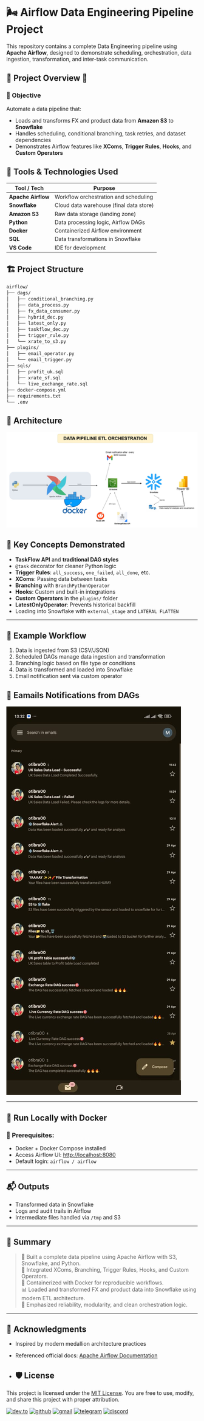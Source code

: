 # 🌬️ Airflow Data Engineering Pipeline Project

This repository contains a complete Data Engineering pipeline using **Apache Airflow**, designed to demonstrate scheduling, orchestration, data ingestion, transformation, and inter-task communication.



## 🚀 Project Overview 📘

### 📌 Objective
Automate a data pipeline that:
- Loads and transforms FX and product data from **Amazon S3** to **Snowflake**
- Handles scheduling, conditional branching, task retries, and dataset dependencies
- Demonstrates Airflow features like **XComs**, **Trigger Rules**, **Hooks**, and **Custom Operators**



## 🧰 Tools & Technologies Used

| Tool / Tech        | Purpose                                           |
|--------------------|---------------------------------------------------|
| **Apache Airflow** | Workflow orchestration and scheduling             |
| **Snowflake**      | Cloud data warehouse (final data store)           |
| **Amazon S3**      | Raw data storage (landing zone)                   |
| **Python**         | Data processing logic, Airflow DAGs               |
| **Docker**         | Containerized Airflow environment                 |
| **SQL**            | Data transformations in Snowflake                 |
| **VS Code**        | IDE for development                               |



## 🏗️ Project Structure

```
airflow/
├── dags/
│   ├── conditional_branching.py
│   ├── data_process.py
│   ├── fx_data_consumer.py
│   ├── hybrid_dec.py
│   ├── latest_only.py
│   ├── taskflow_dec.py
│   ├── trigger_rule.py
│   └── xrate_to_s3.py
├── plugins/
│   ├── email_operator.py
│   └── email_trigger.py
├── sqls/
│   ├── profit_uk.sql
│   ├── xrate_sf.sql
│   └── live_exchange_rate.sql
├── docker-compose.yml
├── requirements.txt
└── .env

```
## 📌 Architecture
![Pipeline Architecture](datasets/etl_architect.jpg)


## 🔄 Key Concepts Demonstrated

- **TaskFlow API** and **traditional DAG styles**
- `@task` decorator for cleaner Python logic
- **Trigger Rules**: `all_success`, `one_failed`, `all_done`, etc.
- **XComs**: Passing data between tasks
- **Branching** with `BranchPythonOperator`
- **Hooks**: Custom and built-in integrations
- **Custom Operators** in the `plugins/` folder
- **LatestOnlyOperator**: Prevents historical backfill
- Loading into Snowflake with `external_stage` and `LATERAL FLATTEN`

---

## 🧪 Example Workflow

1. Data is ingested from S3 (CSV/JSON)
2. Scheduled DAGs manage data ingestion and transformation
3. Branching logic based on file type or conditions
4. Data is transformed and loaded into Snowflake
5. Email notification sent via custom operator

## 📌 Eamails Notifications from DAGs
![email_notifications](datasets/dag_notifications_in_mail.jpg)

---


## 🐳 Run Locally with Docker

### 🧱 Prerequisites:
- Docker + Docker Compose installed
- Access Airflow UI: [http://localhost:8080](http://localhost:8080)
- Default login: `airflow / airflow`

---

## 📬 Outputs

- Transformed data in Snowflake
- Logs and audit trails in Airflow
- Intermediate files handled via `/tmp` and S3

---

## 🔗 Summary

> 🚀 Built a complete data pipeline using Apache Airflow with S3, Snowflake, and Python.  
> 🧩 Integrated XComs, Branching, Trigger Rules, Hooks, and Custom Operators.  
> 🐳 Containerized with Docker for reproducible workflows.  
> 📊 Loaded and transformed FX and product data into Snowflake using modern ETL architecture.  
> 🎯 Emphasized reliability, modularity, and clean orchestration logic.

---

## 🙌 Acknowledgments

- Inspired by modern medallion architecture practices
- Referenced official docs: [Apache Airflow Documentation](https://airflow.apache.org/docs/)

- ## 🛡️ License

This project is licensed under the [MIT License](LICENSE). You are free to use, modify, and share this project with proper attribution.


[![dev.to](https://img.shields.io/badge/Dev.to-0A0A0A?style=for-the-badge&logo=DevdotTo&logoColor=white)](https://dev.to/brian_otina_)
[![github](https://img.shields.io/badge/GitHub-000000?style=for-the-badge&logo=GitHub&logoColor=white)](https://github.com/otinabrayo)
[![gmail](https://img.shields.io/badge/Gmail-D14836?style=for-the-badge&logo=Gmail&logoColor=white)](mailto:brianotina20@gmail.com)
[![telegram](https://img.shields.io/badge/Telegram-2CA5E0?style=for-the-badge&logo=telegram&logoColor=white)](https://t.me/just_otina)
[![discord](https://img.shields.io/badge/Discord-7289DA?style=for-the-badge&logo=discord&logoColor=white)](https://discord.com/channels/@otina_)

```
